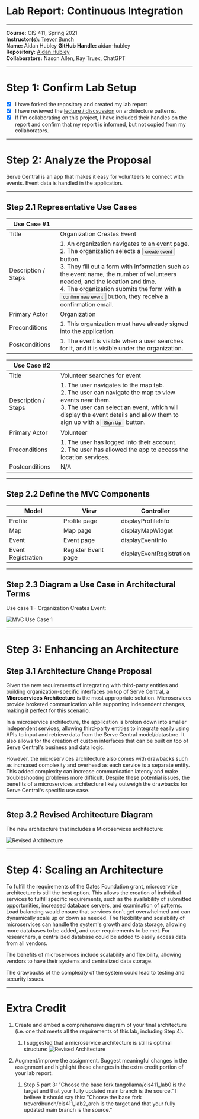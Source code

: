# Lab Report: Continuous Integration
___
**Course:** CIS 411, Spring 2021  
**Instructor(s):** [Trevor Bunch](https://github.com/trevordbunch)  
**Name:** Aidan Hubley
**GitHub Handle:** aidan-hubley  
**Repository:** [Aidan Hubley](https://github.com/aidan-hubley/cis411_lab2_arch/blob/main/LAB_INSTRUCTIONS.md)  
**Collaborators:** Nason Allen, Ray Truex, ChatGPT
___

# Step 1: Confirm Lab Setup
- [X] I have forked the repository and created my lab report
- [X] I have reviewed the [lecture / discsussion](../assets/04p1_SolutionArchitectures.pdf) on architecture patterns.
- [X] If I'm collaborating on this project, I have included their handles on the report and confirm that my report is informed, but not copied from my collaborators.
___

# Step 2: Analyze the Proposal
Serve Central is an app that makes it easy for volunteers to connect with events. Event data is handled in the application.
___

## Step 2.1 Representative Use Cases  

| Use Case #1         |                                                                                                                                                                                                                                                                                                                                                                                             |
|---------------------|---------------------------------------------------------------------------------------------------------------------------------------------------------------------------------------------------------------------------------------------------------------------------------------------------------------------------------------------------------------------------------------------|
| Title               | Organization Creates Event                                                                                                                                                                                                                                                                                                                                                                  |
| Description / Steps | 1. An organization navigates to an event page. </br> 2. The organization selects a <button>create event</button> button. </br> 3. They fill out a form with information such as the event name, the number of volunteers needed, and the location and time. </br> 4. The organization submits the form with a <button>confirm new event</button> button, they receive a confirmation email. |
| Primary Actor       | Organization                                                                                                                                                                                                                                                                                                                                                                                |
| Preconditions       | 1. This organization must have already signed into the application.                                                                                                                                                                                                                                                                                                                         |
| Postconditions      | 1. The event is visible when a user searches for it, and it is visible under the organization.                                                                                                                                                                                                                                                                                              |

| Use Case #2         |                                                                                                                                                                                                                                                      |
|---------------------|------------------------------------------------------------------------------------------------------------------------------------------------------------------------------------------------------------------------------------------------------|
| Title               | Volunteer searches for event                                                                                                                                                                                                                         |
| Description / Steps | 1. The user navigates to the map tab. </br> 2. The user can navigate the map to view events near them. </br> 3. The user can select an event, which will display the event details and allow them to sign up with a <button>Sign Up</button> button. |
| Primary Actor       | Volunteer                                                                                                                                                                                                                                            |
| Preconditions       | 1. The user has logged into their account. </br> 2. The user has allowed the app to access the location services.                                                                                                                                    |
| Postconditions      | N/A                                                                                                                                                                                                                                                  |
___

## Step 2.2 Define the MVC Components

| Model              | View                | Controller               |
|--------------------|---------------------|--------------------------|
| Profile            | Profile page        | displayProfileInfo       |
| Map                | Map page            | displayMapWidget         |
| Event              | Event page          | displayEventInfo         |
| Event Registration | Register Event page | displayEventRegistration |
___

## Step 2.3 Diagram a Use Case in Architectural Terms
Use case 1 - Organization Creates Event:

![MVC Use Case 1](/assets/MVC_Use_Case_1.png)
___

# Step 3: Enhancing an Architecture

## Step 3.1 Architecture Change Proposal
Given the new requirements of integrating with third-party entities and building organization-specific interfaces on top
of Serve Central, a **Microservices Architecture** is the most appropriate solution. Microservices provide brokered 
communication while supporting independent changes, making it perfect for this scenario.

In a microservice architecture, the application is broken down into smaller independent services, allowing third-party
entities to integrate easily using APIs to input and retrieve data from the Serve Central model/datastore. It also 
allows for the creation of custom interfaces that can be built on top of Serve Central's business and data logic.

However, the microservices architecture also comes with drawbacks such as increased complexity and overhead as each 
service is a separate entity. This added complexity can increase communication latency and make troubleshooting 
problems more difficult. Despite these potential issues, the benefits of a microservices architecture likely outweigh 
the drawbacks for Serve Central's specific use case.
___

## Step 3.2 Revised Architecture Diagram
The new architecture that includes a Microservices architecture:

![Revised Architecture](/assets/Revised_Architecture.jpg)
___

# Step 4: Scaling an Architecture
To fulfill the requirements of the Gates Foundation grant, microservice architecture is still the best option. This allows the creation of individual services to fulfill specific requirements, such as the availability of submitted opportunities, increased database servers, and examination of patterns. Load balancing would ensure that services don't get overwhelmed and can dynamically scale up or down as needed. The flexibility and scalability of microservices can handle the system's growth and data storage, allowing more databases to be added, and user requirements to be met. For researchers, a centralized database could be added to easily access data from all vendors.

The benefits of microservices include scalability and flexibility, allowing vendors to have their systems and centralized data storage.

The drawbacks of the complexity of the system could lead to testing and security issues. 
___

# Extra Credit
1. Create and embed a comprehensive diagram of your final architecture (i.e. one that meets all the requirements 
of this lab, including Step 4).

    1. I suggested that a microservice architecture is still is optimal structure: ![Revised Architecture](/assets/Revised_Architecture.jpg)


2. Augment/improve the assignment. Suggest meaningful changes in the assignment and highlight those changes 
in the extra credit portion of your lab report.

   1. Step 5 part 3: "Choose the base fork tangollama/cis411_lab0 is the target and that your fully updated main branch is the source."
I believe it should say this: "Choose the base fork trevordbunch/cis411_lab2_arch is the target and that your fully updated main branch is the source."